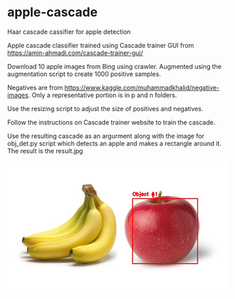 # apple-cascade
Haar cascade cassifier for apple detection

Apple cascade classifier trained using Cascade trainer GUI from https://amin-ahmadi.com/cascade-trainer-gui/

Download 10 apple images from Bing using crawler. Augmented using the augmentation script to create 1000 positive samples. 
 
Negatives are from https://www.kaggle.com/muhammadkhalid/negative-images. Only a representative portion is in p and n folders.

Use the resizing script to adjust the size of positives and negatives.

Follow the instructions on Cascade trainer website to train the cascade.

Use the resulting cascade as an argurment along with the image for obj_det.py script which detects an apple and makes a rectangle around it.
The result is the result.jpg

![alt text](https://github.com/radovan994/apple-cascade/blob/master/result.jpg?raw=true)
